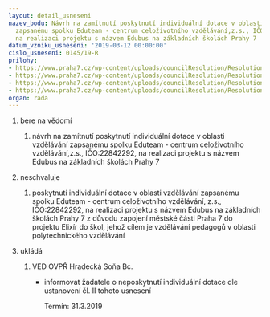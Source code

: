 ```yaml
---
layout: detail_usneseni
nazev_bodu: Návrh na zamítnutí poskytnutí individuální dotace v oblasti vzdělávání
  zapsanému spolku Eduteam - centrum celoživotního vzdělávání,z.s., IČO:22842292,
  na realizaci projektu s názvem Edubus na základních školách Prahy 7
datum_vzniku_usneseni: '2019-03-12 00:00:00'
cislo_usneseni: 0145/19-R
prilohy:
- https://www.praha7.cz/wp-content/uploads/councilResolution/Resolutions/30681/export/01_Duvodova_zprava_individdotace~436540.doc
- https://www.praha7.cz/wp-content/uploads/councilResolution/Resolutions/30681/export/EdubusEduteamcentrumcelozivotnihovzdelavanizs~436539.pdf
- https://www.praha7.cz/wp-content/uploads/councilResolution/Resolutions/30681/export/Zapisz2jednaniVVSPZzedne2522019~436538.doc
- https://www.praha7.cz/wp-content/uploads/councilResolution/Resolutions/30681/export/export~436819.pdf
organ: rada
---
```

<ol id="urzList" class="urzList_view"><li class="urzClass1" id=""><span name="1">bere na vědomí</span><ol class="urzOlClass decimal "><li class="urzClass2" id="" style="text-align: left;"><span><p>návrh na zamítnutí poskytnutí individuální dotace v oblasti vzdělávání zapsanému spolku Eduteam - centrum celoživotního vzdělávání,z.s., IČO:22842292, na realizaci projektu s názvem Edubus na základních školách Prahy 7</p></span></li></ol></li><li class="urzClass1" id=""><span name="10">neschvaluje</span><ol class="urzOlClass decimal "><li class="urzClass2" id="" style="text-align: left;"><span><p>poskytnutí individuální dotace v oblasti vzdělávání zapsanému spolku Eduteam - centrum celoživotního vzdělávání, z.s., IČO:22842292, na realizaci projektu s názvem Edubus na základních školách Prahy 7 z důvodu zapojení městské části Praha 7 do projektu Elixír do škol, jehož cílem je vzdělávání pedagogů v oblasti polytechnického vzdělávání</p></span></li></ol></li><li class="urzClass1" id="urzUkoly"><span name="1">ukládá</span><ol class="urzOlClass"><li class="urzClass2"><span><p>VED OVPŘ Hradecká Soňa Bc.</p></span><ul class="urzUlClass"><li class="urzClass3"><span><p>informovat žadatele o neposkytnutí individuální dotace dle ustanovení čl. II tohoto usnesení</p></span><span class="urzUkolTermin">  Termín:&nbsp;31.3.2019</span></li></ul></li></ol></li></ol>